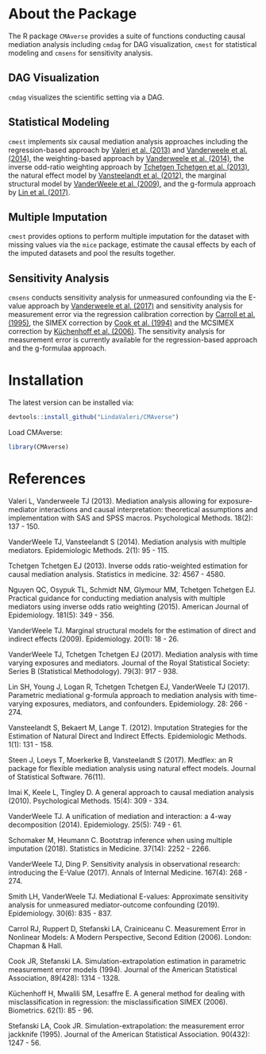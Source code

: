 # About the Package

The R package `CMAverse` provides a suite of functions conducting causal mediation analysis including `cmdag` for DAG visualization, `cmest` for statistical modeling and `cmsens` for sensitivity analysis.

## DAG Visualization

`cmdag` visualizes the scientific setting via a DAG.

## Statistical Modeling

`cmest` implements six causal mediation analysis approaches including the regression-based approach by [Valeri et al. (2013)](https://www.ncbi.nlm.nih.gov/pmc/articles/PMC3659198/) and [Vanderweele et al. (2014)](https://www.ncbi.nlm.nih.gov/pmc/articles/PMC4287269/), 
the weighting-based approach by [Vanderweele et al. (2014)](https://www.ncbi.nlm.nih.gov/pmc/articles/PMC4287269/), the inverse odd-ratio weighting 
approach by [Tchetgen Tchetgen et al. (2013)](https://www.ncbi.nlm.nih.gov/pmc/articles/PMC3954805/), the natural effect model by
[Vansteelandt et al. (2012)](https://www.degruyter.com/view/journals/em/1/1/article-p131.xml?language=en), the marginal structural model by [VanderWeele 
et al. (2009)](https://pubmed.ncbi.nlm.nih.gov/19234398), and the g-formula approach by [Lin et al. (2017)](https://www.ncbi.nlm.nih.gov/pmc/articles/PMC5285457/). 

## Multiple Imputation

`cmest` provides options to perform multiple imputation for the dataset with missing values via the `mice` package, estimate the causal effects by each of the imputed datasets and pool the results together.

## Sensitivity Analysis

`cmsens` conducts sensitivity analysis for unmeasured confounding via the E-value approach by [Vanderweele et al. (2017)](https://pubmed.ncbi.nlm.nih.gov/28693043/) and sensitivity analysis for measurement error via the regression calibration correction by [Carroll et al. (1995)](https://www.taylorfrancis.com/books/9780429139635), the SIMEX correction by [Cook et al. (1994)](https://www.jstor.org/stable/2290994?seq=1#metadata_info_tab_contents) and the MCSIMEX correction by [Küchenhoff et al. (2006)](https://pubmed.ncbi.nlm.nih.gov/16542233/). The sensitivity analysis for measurement error is currently available for the regression-based approach and the g-formulaa approach.


# Installation

The latest version can be installed via:

```R
devtools::install_github("LindaValeri/CMAverse")
```

Load CMAverse:

```R
library(CMAverse)
```

# References

Valeri L, Vanderweele TJ (2013). Mediation analysis allowing for exposure-mediator interactions and causal interpretation: theoretical assumptions and implementation with SAS and SPSS macros. Psychological Methods. 18(2): 137 - 150.
 
VanderWeele TJ, Vansteelandt S (2014). Mediation analysis with multiple mediators. Epidemiologic Methods. 2(1): 95 - 115.

Tchetgen Tchetgen EJ (2013). Inverse odds ratio-weighted estimation for causal mediation analysis. Statistics in medicine. 32: 4567 - 4580.

Nguyen QC, Osypuk TL, Schmidt NM, Glymour MM, Tchetgen Tchetgen EJ. Practical guidance for conducting mediation analysis with multiple mediators using inverse odds ratio weighting (2015). American Journal of Epidemiology. 181(5): 349 - 356.

VanderWeele TJ. Marginal structural models for the estimation of direct and indirect effects (2009). Epidemiology. 20(1): 18 - 26.

VanderWeele TJ, Tchetgen Tchetgen EJ (2017). Mediation analysis with time varying exposures and mediators. Journal of the Royal Statistical Society: Series B (Statistical Methodology). 79(3): 917 - 938.

Lin SH, Young J, Logan R, Tchetgen Tchetgen EJ, VanderWeele TJ (2017). Parametric mediational g-formula approach to mediation analysis with time-varying exposures, mediators, and confounders. Epidemiology. 28: 266 - 274.

Vansteelandt S, Bekaert M, Lange T. (2012). Imputation Strategies for the Estimation of Natural Direct and Indirect Effects. Epidemiologic Methods. 1(1): 131 - 158.

Steen J, Loeys T, Moerkerke B, Vansteelandt S (2017). Medflex: an R package for flexible mediation analysis using natural effect models. Journal of Statistical Software. 76(11).

Imai K, Keele L, Tingley D. A general approach to causal mediation analysis (2010). Psychological Methods. 15(4): 309 - 334.

VanderWeele TJ. A unification of mediation and interaction: a 4-way decomposition (2014). Epidemiology. 25(5): 749 - 61.

Schomaker M, Heumann C. Bootstrap inference when using multiple imputation (2018). Statistics in Medicine. 37(14): 2252 - 2266.

VanderWeele TJ, Ding P. Sensitivity analysis in observational research: introducing the E-Value (2017). Annals of Internal Medicine. 167(4): 268 - 274.

Smith LH, VanderWeele TJ. Mediational E-values: Approximate sensitivity analysis for unmeasured mediator-outcome confounding (2019). Epidemiology. 30(6): 835 - 837.

Carrol RJ, Ruppert D, Stefanski LA, Crainiceanu C. Measurement Error in Nonlinear Models: A Modern Perspective, Second Edition (2006). London: Chapman & Hall.

Cook JR, Stefanski LA. Simulation-extrapolation estimation in parametric measurement error models (1994). Journal of the American Statistical Association, 89(428): 1314 - 1328.

Küchenhoff H, Mwalili SM, Lesaffre E. A general method for dealing with misclassification in regression: the misclassification SIMEX (2006). Biometrics. 62(1): 85 - 96.

Stefanski LA, Cook JR. Simulation-extrapolation: the measurement error jackknife (1995). Journal of the American Statistical Association. 90(432): 1247 - 56.